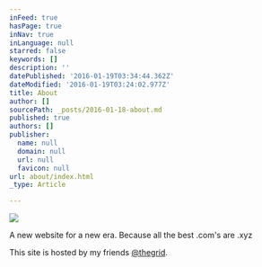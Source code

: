 ```yaml
---
inFeed: true
hasPage: true
inNav: true
inLanguage: null
starred: false
keywords: []
description: ''
datePublished: '2016-01-19T03:34:44.362Z'
dateModified: '2016-01-19T03:24:02.977Z'
title: About
author: []
sourcePath: _posts/2016-01-18-about.md
published: true
authors: []
publisher:
  name: null
  domain: null
  url: null
  favicon: null
url: about/index.html
_type: Article

---
```

![](https://the-grid-user-content.s3-us-west-2.amazonaws.com/15654492-c9e3-4ec7-b893-ade652d17d6c.jpg)

A new website for a new era. Because all the best .com's are .xyz

This site is hosted by my friends [@thegrid][0].

[0]: https://twitter.com/thegrid
